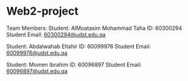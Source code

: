 # Web2-project

Team Members:
Student: AlMoatasim Mohammad Taha
ID: 60300294
Student Email: 60300294@udst.edu.qa

Student: Abdalwahab Eltahir 
ID: 60099976
Student Email: 60099976@udst.edu.qa

Student: Momen Ibrahim 
ID: 60096897
Student Email: 60096897@udst.edu.qa

